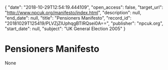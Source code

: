 {
  "date": "2018-10-29T12:54:19.444109", 
  "open_access": false, 
  "target_url": "http://www.npcuk.org/manifesto/index.html", 
  "description": null, 
  "end_date": null, 
  "title": "Pensioners Manifesto", 
  "record_id": "20181029T125419/PLVZjZIUphqgBTIRQsei0A==", 
  "publisher": "npcuk.org", 
  "start_date": null, 
  "subject": "UK General Election 2005"
}

# Pensioners Manifesto

None